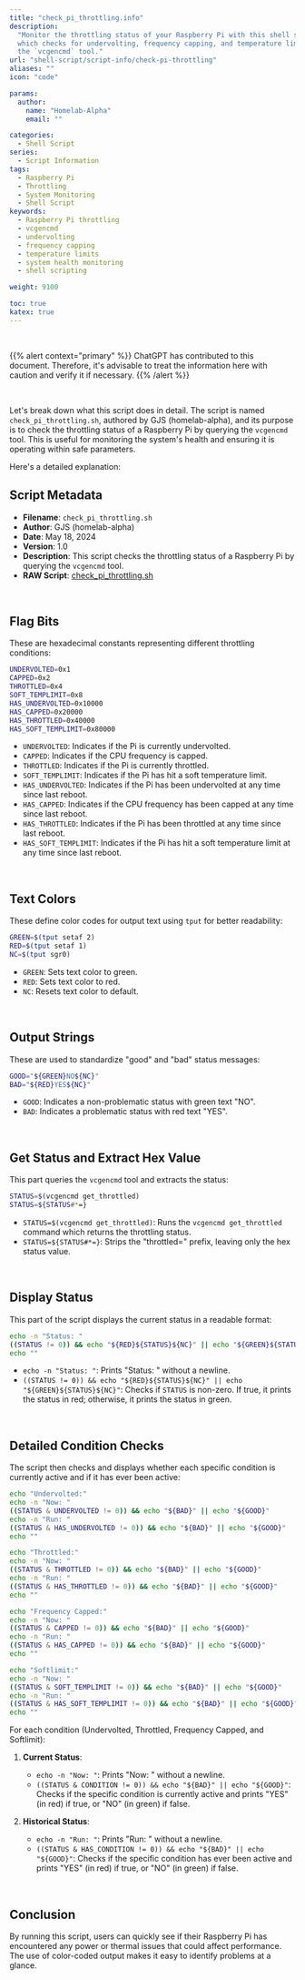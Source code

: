 ```yaml
---
title: "check_pi_throttling.info"
description:
  "Monitor the throttling status of your Raspberry Pi with this shell script,
  which checks for undervolting, frequency capping, and temperature limits using
  the `vcgencmd` tool."
url: "shell-script/script-info/check-pi-throttling"
aliases: ""
icon: "code"

params:
  author:
    name: "Homelab-Alpha"
    email: ""

categories:
  - Shell Script
series:
  - Script Information
tags:
  - Raspberry Pi
  - Throttling
  - System Monitoring
  - Shell Script
keywords:
  - Raspberry Pi throttling
  - vcgencmd
  - undervolting
  - frequency capping
  - temperature limits
  - system health monitoring
  - shell scripting

weight: 9100

toc: true
katex: true
---
```


<br />

{{% alert context="primary" %}}
ChatGPT has contributed to this document. Therefore, it's advisable to treat the
information here with caution and verify it if necessary. {{% /alert %}}

<br />

Let's break down what this script does in detail. The script is named
`check_pi_throttling.sh`, authored by GJS (homelab-alpha), and its purpose is to
check the throttling status of a Raspberry Pi by querying the `vcgencmd` tool.
This is useful for monitoring the system's health and ensuring it is operating
within safe parameters.

Here's a detailed explanation:

## Script Metadata

- **Filename**: `check_pi_throttling.sh`
- **Author**: GJS (homelab-alpha)
- **Date**: May 18, 2024
- **Version**: 1.0
- **Description**: This script checks the throttling status of a Raspberry Pi by
  querying the `vcgencmd` tool.
- **RAW Script**: [check_pi_throttling.sh]

<br />

## Flag Bits

These are hexadecimal constants representing different throttling conditions:

```bash
UNDERVOLTED=0x1
CAPPED=0x2
THROTTLED=0x4
SOFT_TEMPLIMIT=0x8
HAS_UNDERVOLTED=0x10000
HAS_CAPPED=0x20000
HAS_THROTTLED=0x40000
HAS_SOFT_TEMPLIMIT=0x80000
```

- `UNDERVOLTED`: Indicates if the Pi is currently undervolted.
- `CAPPED`: Indicates if the CPU frequency is capped.
- `THROTTLED`: Indicates if the Pi is currently throttled.
- `SOFT_TEMPLIMIT`: Indicates if the Pi has hit a soft temperature limit.
- `HAS_UNDERVOLTED`: Indicates if the Pi has been undervolted at any time since
  last reboot.
- `HAS_CAPPED`: Indicates if the CPU frequency has been capped at any time since
  last reboot.
- `HAS_THROTTLED`: Indicates if the Pi has been throttled at any time since last
  reboot.
- `HAS_SOFT_TEMPLIMIT`: Indicates if the Pi has hit a soft temperature limit at
  any time since last reboot.

<br />

## Text Colors

These define color codes for output text using `tput` for better readability:

```bash
GREEN=$(tput setaf 2)
RED=$(tput setaf 1)
NC=$(tput sgr0)
```

- `GREEN`: Sets text color to green.
- `RED`: Sets text color to red.
- `NC`: Resets text color to default.

<br />

## Output Strings

These are used to standardize "good" and "bad" status messages:

```bash
GOOD="${GREEN}NO${NC}"
BAD="${RED}YES${NC}"
```

- `GOOD`: Indicates a non-problematic status with green text "NO".
- `BAD`: Indicates a problematic status with red text "YES".

<br />

## Get Status and Extract Hex Value

This part queries the `vcgencmd` tool and extracts the status:

```bash
STATUS=$(vcgencmd get_throttled)
STATUS=${STATUS#*=}
```

- `STATUS=$(vcgencmd get_throttled)`: Runs the `vcgencmd get_throttled` command
  which returns the throttling status.
- `STATUS=${STATUS#*=}`: Strips the "throttled=" prefix, leaving only the hex
  status value.

<br />

## Display Status

This part of the script displays the current status in a readable format:

```bash
echo -n "Status: "
((STATUS != 0)) && echo "${RED}${STATUS}${NC}" || echo "${GREEN}${STATUS}${NC}"
echo ""
```

- `echo -n "Status: "`: Prints "Status: " without a newline.
- `((STATUS != 0)) && echo "${RED}${STATUS}${NC}" || echo "${GREEN}${STATUS}${NC}"`:
  Checks if `STATUS` is non-zero. If true, it prints the status in red;
  otherwise, it prints the status in green.

<br />

## Detailed Condition Checks

The script then checks and displays whether each specific condition is currently
active and if it has ever been active:

```bash
echo "Undervolted:"
echo -n "Now: "
((STATUS & UNDERVOLTED != 0)) && echo "${BAD}" || echo "${GOOD}"
echo -n "Run: "
((STATUS & HAS_UNDERVOLTED != 0)) && echo "${BAD}" || echo "${GOOD}"
echo ""

echo "Throttled:"
echo -n "Now: "
((STATUS & THROTTLED != 0)) && echo "${BAD}" || echo "${GOOD}"
echo -n "Run: "
((STATUS & HAS_THROTTLED != 0)) && echo "${BAD}" || echo "${GOOD}"
echo ""

echo "Frequency Capped:"
echo -n "Now: "
((STATUS & CAPPED != 0)) && echo "${BAD}" || echo "${GOOD}"
echo -n "Run: "
((STATUS & HAS_CAPPED != 0)) && echo "${BAD}" || echo "${GOOD}"
echo ""

echo "Softlimit:"
echo -n "Now: "
((STATUS & SOFT_TEMPLIMIT != 0)) && echo "${BAD}" || echo "${GOOD}"
echo -n "Run: "
((STATUS & HAS_SOFT_TEMPLIMIT != 0)) && echo "${BAD}" || echo "${GOOD}"
echo ""
```

For each condition (Undervolted, Throttled, Frequency Capped, and Softlimit):

1. **Current Status**:

   - `echo -n "Now: "`: Prints "Now: " without a newline.
   - `((STATUS & CONDITION != 0)) && echo "${BAD}" || echo "${GOOD}"`: Checks if
     the specific condition is currently active and prints "YES" (in red) if
     true, or "NO" (in green) if false.

2. **Historical Status**:
   - `echo -n "Run: "`: Prints "Run: " without a newline.
   - `((STATUS & HAS_CONDITION != 0)) && echo "${BAD}" || echo "${GOOD}"`:
     Checks if the specific condition has ever been active and prints "YES" (in
     red) if true, or "NO" (in green) if false.

<br />

## Conclusion

By running this script, users can quickly see if their Raspberry Pi has
encountered any power or thermal issues that could affect performance. The use
of color-coded output makes it easy to identify problems at a glance.

[check_pi_throttling.sh]:
  https://raw.githubusercontent.com/homelab-alpha/shell-script/main/scripts/check_pi_throttling.sh
